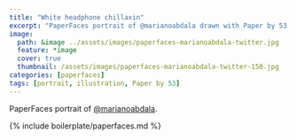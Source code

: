 ```yaml
---
title: "White headphone chillaxin"
excerpt: "PaperFaces portrait of @marianoabdala drawn with Paper by 53 on an iPad."
image: 
  path: &image ../assets/images/paperfaces-marianoabdala-twitter.jpg 
  feature: *image
  cover: true
  thumbnail: /assets/images/paperfaces-marianoabdala-twitter-150.jpg
categories: [paperfaces]
tags: [portrait, illustration, Paper by 53]
---
```


PaperFaces portrait of [@marianoabdala](https://twitter.com/marianoabdala).

{% include boilerplate/paperfaces.md %}
